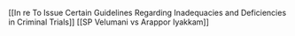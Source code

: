 [[In re To Issue Certain Guidelines Regarding Inadequacies and Deficiencies in Criminal Trials]]
[[SP Velumani vs Arappor Iyakkam]]
